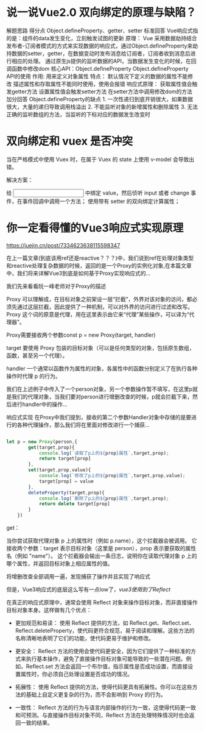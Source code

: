 # 说一说Vue2.0 双向绑定的原理与缺陷？

解题思路
得分点 Object.defineProperty、getter、setter 标准回答 Vue响应式指的是：组件的data发生变化，立刻触发试图的更新 原理： Vue 采用数据劫持结合发布者-订阅者模式的方式来实现数据的响应式，通过Object.defineProperty来劫持数据的setter，getter，在数据变动时发布消息给订阅者，订阅者收到消息后进行相应的处理。 通过原生js提供的监听数据的API，当数据发生变化的时候，在回调函数中修改dom 核心API：Object.defineProperty Object.defineProperty API的使用 作用: 用来定义对象属性 特点： 默认情况下定义的数据的属性不能修改 描述属性和存取属性不能同时使用，使用会报错 响应式原理： 获取属性值会触发getter方法 设置属性值会触发setter方法 在setter方法中调用修改dom的方法 加分回答 Object.defineProperty的缺点 1. 一次性递归到底开销很大，如果数据很大，大量的递归导致调用栈溢出 2. 不能监听对象的新增属性和删除属性 3. 无法正确的监听数组的方法，当监听的下标对应的数据发生改变时

# 双向绑定和 vuex 是否冲突

当在严格模式中使用 Vuex 时，在属于 Vuex 的 state 上使用 v-model 会导致出错。

解决方案：

给 <Input> 中绑定 value，然后侦听 input 或者 change 事件，在事件回调中调用一个方法；
使用带有 setter 的双向绑定计算属性；

# 你一定看得懂的Vue3响应式实现原理

<https://juejin.cn/post/7334623638115598347>

在上一篇文章(到底该用ref还是reactive？？？)中，我们说到ref在处理对象类型和reactive处理复杂数据的时候，返回的是一个Proxy的实例化对象,在本篇文章中，我们将来详解Vue3到底是如何基于Proxy实现响应式的...

我们先来看看阮一峰老师对于Proxy的描述

Proxy 可以理解成，在目标对象之前架设一层“拦截”，外界对该对象的访问，都必须先通过这层拦截，因此提供了一种机制，可以对外界的访问进行过滤和改写。Proxy 这个词的原意是代理，用在这里表示由它来“代理”某些操作，可以译为“代理器”。

Proxy需要接收两个参数const p = new Proxy(target, handler)

target
要使用 Proxy 包装的目标对象（可以是任何类型的对象，包括原生数组，函数，甚至另一个代理）。

handler
一个通常以函数作为属性的对象，各属性中的函数分别定义了在执行各种操作时代理 p 的行为。

我们在上述例子中传入了一个person对象，另一个参数操作暂不填写，在这里p就是我们的代理对象，当我们要对person进行增删改查的时候，p就会拦截下来，然后进行handler中的操作...

响应式实现
在Proxy中我们提到，接收的第二个参数Handler对象中存储的是要进行的各种代理操作，那么我们将在里面对修改进行一个捕获...

```js

let p = new Proxy(person,{
        get(target,prop){
            console.log(`读取了p上的${prop}属性`,target,prop);
            return target[prop]
        },
        set(target,prop,value){
            console.log(`修改了p上的${prop}属性`,target,prop,value);
            target[prop] = value
        },
        deleteProperty(target,prop){
            console.log(`删除了p上的${prop}属性`,target,prop);
            return delete target[prop]
        }
    })
```

get：

当你尝试获取代理对象 p 上的属性时（例如 p.name），这个拦截器会被调用。
它接收两个参数：target 表示目标对象（这里是 person），prop 表示要获取的属性名（例如 "name"）。
这个拦截器会输出一条日志，说明你在读取代理对象 p 上的哪个属性，并返回目标对象上相应属性的值。

将增删改查全部调用一遍，发现捕获了操作并且实现了响应式

但是，Vue3响应式的底层这么写有一点low了，*vue3使用到了Reflect*

在真正的响应式原理中，通常会使用 Reflect 对象来操作目标对象，而非直接操作目标对象本身。这样做有几个优点：

- 更加规范和易读： 使用 Reflect 提供的方法，如 Reflect.get、Reflect.set、Reflect.deleteProperty，使代码更符合规范，易于阅读和理解。这些方法的名称清晰地表明了它们的功能，使代码更易于维护和修改。

- 更安全： Reflect 方法的使用会使代码更安全，因为它们提供了一种标准的方式来执行基本操作，避免了直接操作目标对象可能导致的一些潜在问题。例如，Reflect.set 方法会返回一个布尔值，指示属性是否成功设置，而直接设置属性时，你必须自己处理设置是否成功的情况。

- 拓展性： 使用 Reflect 提供的方法，使得代码更具有拓展性。你可以在这些方法的基础上自定义更复杂的行为，而不会影响到 Proxy 的行为。

- 一致性： Reflect 方法的行为与语言内部操作的行为一致，这使得代码更一致和可预测。与直接操作目标对象不同，Reflect 方法在处理特殊情况时也会返回一致的结果。
